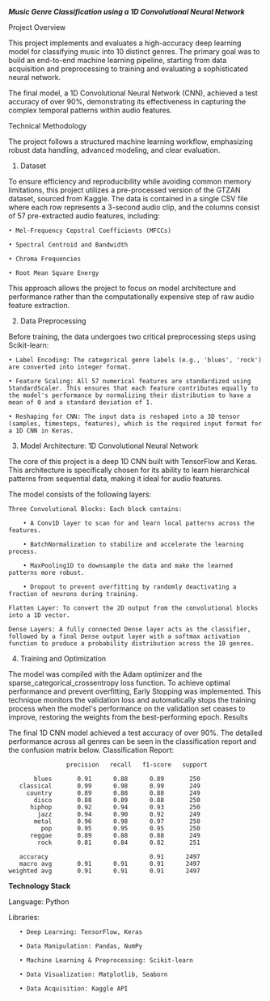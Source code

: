 ***Music Genre Classification using a 1D Convolutional Neural Network***

Project Overview

This project implements and evaluates a high-accuracy deep learning model for classifying music into 10 distinct genres. The primary goal was to build an end-to-end machine learning pipeline, starting from data acquisition and preprocessing to training and evaluating a sophisticated neural network.

The final model, a 1D Convolutional Neural Network (CNN), achieved a test accuracy of over 90%, demonstrating its effectiveness in capturing the complex temporal patterns within audio features.

Technical Methodology

The project follows a structured machine learning workflow, emphasizing robust data handling, advanced modeling, and clear evaluation.

1. Dataset

To ensure efficiency and reproducibility while avoiding common memory limitations, this project utilizes a pre-processed version of the GTZAN dataset, sourced from Kaggle. The data is contained in a single CSV file where each row represents a 3-second audio clip, and the columns consist of 57 pre-extracted audio features, including:

    • Mel-Frequency Cepstral Coefficients (MFCCs)

    • Spectral Centroid and Bandwidth

    • Chroma Frequencies

    • Root Mean Square Energy

This approach allows the project to focus on model architecture and performance rather than the computationally expensive step of raw audio feature extraction.

2. Data Preprocessing

Before training, the data undergoes two critical preprocessing steps using Scikit-learn:

    • Label Encoding: The categorical genre labels (e.g., 'blues', 'rock') are converted into integer format.

    • Feature Scaling: All 57 numerical features are standardized using StandardScaler. This ensures that each feature contributes equally to the model's performance by normalizing their distribution to have a mean of 0 and a standard deviation of 1.

    • Reshaping for CNN: The input data is reshaped into a 3D tensor (samples, timesteps, features), which is the required input format for a 1D CNN in Keras.

3. Model Architecture: 1D Convolutional Neural Network

The core of this project is a deep 1D CNN built with TensorFlow and Keras. This architecture is specifically chosen for its ability to learn hierarchical patterns from sequential data, making it ideal for audio features.

The model consists of the following layers:

    Three Convolutional Blocks: Each block contains:

        • A Conv1D layer to scan for and learn local patterns across the features.

        • BatchNormalization to stabilize and accelerate the learning process.

        • MaxPooling1D to downsample the data and make the learned patterns more robust.

        • Dropout to prevent overfitting by randomly deactivating a fraction of neurons during training.

    Flatten Layer: To convert the 2D output from the convolutional blocks into a 1D vector.

    Dense Layers: A fully connected Dense layer acts as the classifier, followed by a final Dense output layer with a softmax activation function to produce a probability distribution across the 10 genres.

4. Training and Optimization

The model was compiled with the Adam optimizer and the sparse_categorical_crossentropy loss function. To achieve optimal performance and prevent overfitting, Early Stopping was implemented. This technique monitors the validation loss and automatically stops the training process when the model's performance on the validation set ceases to improve, restoring the weights from the best-performing epoch.
Results

The final 1D CNN model achieved a test accuracy of over 90%. The detailed performance across all genres can be seen in the classification report and the confusion matrix below.
Classification Report:

                    precision   recall   f1-score   support

           blues       0.91      0.88      0.89       250
       classical       0.99      0.98      0.99       249
         country       0.89      0.88      0.88       249
           disco       0.88      0.89      0.88       250
          hiphop       0.92      0.94      0.93       250
            jazz       0.94      0.90      0.92       249
           metal       0.96      0.98      0.97       250
             pop       0.95      0.95      0.95       250
          reggae       0.89      0.88      0.88       249
            rock       0.81      0.84      0.82       251

       accuracy                            0.91      2497
       macro avg       0.91      0.91      0.91      2497
    weighted avg       0.91      0.91      0.91      2497
    

**Technology Stack**

Language: Python

Libraries:

       • Deep Learning: TensorFlow, Keras

       • Data Manipulation: Pandas, NumPy

       • Machine Learning & Preprocessing: Scikit-learn

       • Data Visualization: Matplotlib, Seaborn

       • Data Acquisition: Kaggle API
